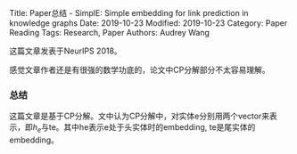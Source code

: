 Title: Paper总结 - SimplE: Simple embedding for link prediction in knowledge graphs
Date: 2019-10-23
Modified: 2019-10-23
Category: Paper Reading
Tags: Research, Paper
Authors: Audrey Wang

这篇文章发表于NeurIPS 2018。

感觉文章作者还是有很强的数学功底的，论文中CP分解部分不太容易理解。

### 总结

这篇文章是基于CP分解。文中认为CP分解中，对实体e分别用两个vector来表示，即$h_e$与te。其中he表示e处于头实体时的embedding, te是尾实体的embedding。
